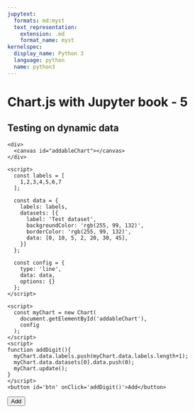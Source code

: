 ```yaml
---
jupytext:
  formats: md:myst
  text_representation:
    extension: .md
    format_name: myst
kernelspec:
  display_name: Python 3
  language: python
  name: python3
---
```

# Chart.js with Jupyter book - 5

## Testing on dynamic data
```
<div>
  <canvas id="addableChart"></canvas>
</div>

<script>
  const labels = [
    1,2,3,4,5,6,7
  ];

  const data = {
    labels: labels,
    datasets: [{
      label: 'Test dataset',
      backgroundColor: 'rgb(255, 99, 132)',
      borderColor: 'rgb(255, 99, 132)',
      data: [0, 10, 5, 2, 20, 30, 45],
    }]
  };

  const config = {
    type: 'line',
    data: data,
    options: {}
  };
</script>

<script>
  const myChart = new Chart(
    document.getElementById('addableChart'),
    config
  );
</script>
<script>
function addDigit(){
  myChart.data.labels.push(myChart.data.labels.length+1);
  myChart.data.datasets[0].data.push(0);
  myChart.update();
}
</script>
<button id='btn' onClick='addDigit()'>Add</button>

```
<div>
  <canvas id="addableChart"></canvas>
</div>

<script>
  const labels = [
    1,2,3,4,5,6,7
  ];

  const data = {
    labels: labels,
    datasets: [{
      label: 'Test dataset',
      backgroundColor: 'rgb(255, 99, 132)',
      borderColor: 'rgb(255, 99, 132)',
      data: [0, 10, 5, 2, 20, 30, 45],
    }]
  };

  const config = {
    type: 'line',
    data: data,
    options: {}
  };
</script>

<script>
  const myChart = new Chart(
    document.getElementById('addableChart'),
    config
  );
</script>
<script>
function addDigit(){
  myChart.data.labels.push(myChart.data.labels.length+1);
  myChart.data.datasets[0].data.push(0);
  myChart.update();
}
</script>
<button id='btn' onClick='addDigit()'>Add</button>
